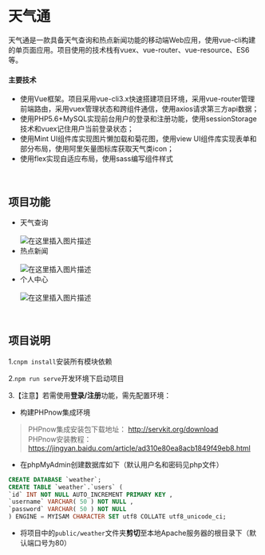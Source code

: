 # 天气通
天气通是一款具备天气查询和热点新闻功能的移动端Web应用，使用vue-cli构建的单页面应用。项目使用的技术栈有vuex、vue-router、vue-resource、ES6等。
<br />

#### 主要技术
- 使用Vue框架。项目采用vue-cli3.x快速搭建项目环境，采用vue-router管理前端路由，采用vuex管理状态和跨组件通信，使用axios请求第三方api数据；
- 使用PHP5.6+MySQL实现前台用户的登录和注册功能，使用sessionStorage技术和vuex记住用户当前登录状态；
- 使用Mint UI组件库实现图片懒加载和菊花图，使用view UI组件库实现表单和部分布局，使用阿里矢量图标库获取天气类icon；
- 使用flex实现自适应布局，使用sass编写组件样式
<br />

## 项目功能
- 天气查询<br /><br />
![在这里插入图片描述](https://img-blog.csdnimg.cn/20200422205621500.jpg?x-oss-process=image/watermark,type_ZmFuZ3poZW5naGVpdGk,shadow_10,text_aHR0cHM6Ly9ibG9nLmNzZG4ubmV0L0xvcmllbm4=,size_16,color_FFFFFF,t_70)
- 热点新闻<br /><br />
![在这里插入图片描述](https://img-blog.csdnimg.cn/20200422205702600.png?x-oss-process=image/watermark,type_ZmFuZ3poZW5naGVpdGk,shadow_10,text_aHR0cHM6Ly9ibG9nLmNzZG4ubmV0L0xvcmllbm4=,size_16,color_FFFFFF,t_70)
- 个人中心<br /><br />
![在这里插入图片描述](https://img-blog.csdnimg.cn/20200422205720260.jpg?x-oss-process=image/watermark,type_ZmFuZ3poZW5naGVpdGk,shadow_10,text_aHR0cHM6Ly9ibG9nLmNzZG4ubmV0L0xvcmllbm4=,size_16,color_FFFFFF,t_70)
<br />

## 项目说明
1.```cnpm install```安装所有模块依赖

2.```npm run serve```开发环境下启动项目

3.【注意】若需使用**登录/注册**功能，需先配置环境：
- 构建PHPnow集成环境
> PHPnow集成安装包下载地址： http://servkit.org/download <br />
> PHPnow安装教程：https://jingyan.baidu.com/article/ad310e80ea8acb1849f49eb8.html

- 在phpMyAdmin创建数据库如下（默认用户名和密码见php文件）
```sql
CREATE DATABASE `weather`;
CREATE TABLE `weather`.`users` (
`id` INT NOT NULL AUTO_INCREMENT PRIMARY KEY ,
`username` VARCHAR( 50 ) NOT NULL ,
`password` VARCHAR( 50 ) NOT NULL 
) ENGINE = MYISAM CHARACTER SET utf8 COLLATE utf8_unicode_ci;
```
- 将项目中的```public/weather```文件夹**剪切**至本地Apache服务器的根目录下（默认端口号为80）
